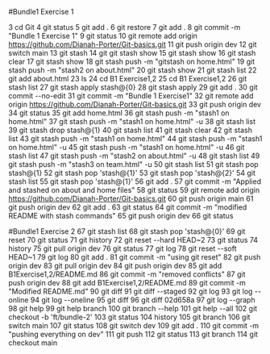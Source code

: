  #Bundle1 Exercise 1
 
 3 cd Git
   4 git status
   5 git add .
   6 git restore
   7 git add .
   8 git commit -m "Bundle 1 Exercise 1"
   9 git status
  10 git remote add origin https://github.com/Dianah-Porter/Git-basics.git
  11 git push origin dev
  12 git switch main
  13 git stash
  14 git git stash show
  15 git stash show
  16 git stash clear
  17 git stash show
  18 git stash push -m "gitstash on home.html"
  19 git stash push -m "stash2 on about.html"
  20 git stash show
  21 git stash list
  22 git add about.html
  23 ls
  24 cd B1 Exercise1,2
  25 cd B1 Exercise1,2
  26 git stash list
  27 git stash apply stash@{0}
  28 git stash apply
  29 git add .
  30 git commit --no-edit
  31 git commit -m "Bundle 1 Exercise1"
  32 git remote add origin https://github.com/Dianah-Porter/Git-basics.git
  33 git push origin dev
  34 git status
  35 git add home.html
  36 git stash push -m "stash1 on home.html"
  37 git stash push -m "stash1 on home.html" -u
  38 git stash list
  39 git stash drop stash@{1}
  40 git stash list
  41 git stash clear
  42 git stash list
  43 git stash push -m "stash1 on home.html"
  44 git stash push -m "stash1 on home.html" -u
  45 git stash push -m "stash1 on home.html" -u
  46 git stash list
  47 git stash push -m "stash2 on about.html" -u
  48 git stash list
  49 git stash push -m "stash3 on team.html" -u
  50 git stash list
  51 git stash pop stash@{1}
  52 git stash pop 'stash@{1}'
  53 git stash pop 'stash@{2}'
  54 git stash list
  55 git stash pop 'stash@{1}'
  56 git add .
  57 git commit -m "Applied and stashed on about and home files"
  58 git status
  59 git remote add origin https://github.com/Dianah-Porter/Git-basics.git
  60 git push origin main
  61 git push origin dev
  62 git add .
  63 git status
  64 git commit -m "modified README with stash commands"
  65 git push origin dev
  66 git status

  #Bundle1 Exercise 2
  67 git stash list
  68 git stash pop 'stash@{0}'
  69 git reset
  70 git status
  71 git history
  72 git reset --hard HEAD~2
  73 git status
  74 history
  75 git pull origin dev
  76 git status
  77 git log
  78 git reset --soft HEAD~1
  79 git log
  80 git add .
  81 git commit -m "using git reset"
  82 git push origin dev
  83 git pull origin dev
  84 git push origin dev
  85 git add B1Exercise1,2/README.md
  86 git commit -m "removed conflicts"
  87 git push origin dev
  88 git add B1Exercise1,2/README.md
  89 git commit -m "Modified README.md"
  90 git diff
  91 git diff --staged
  92 git log
  93 git log --online
  94 git log --oneline
  95 git diff
  96 git diff 02d658a
  97 git log --graph
  98 git help
  99 git help branch
 100 git branch --help
 101 git help --all
 102 git checkout -b 'ft/bundle-2'
 103 git status
 104 history
 105 git branch
 106 git switch main
 107 git status
 108 git switch dev
 109 git add .
 110 git commit -m "pushing everything on dev"
 111 git push
 112 git status
 113 git branch
 114 git checkout main